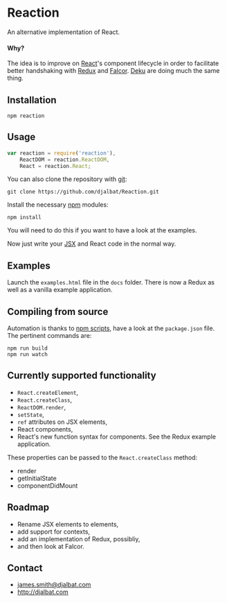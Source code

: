 # Reaction

An alternative implementation of React.

#### Why?

The idea is to improve on [React](https://facebook.github.io/react/)'s component lifecycle in order to facilitate better handshaking with [Redux](http://redux.js.org/) and [Falcor](http://netflix.github.io/falcor/). [Deku](https://github.com/dekujs/deku) are doing much the same thing.

## Installation

    npm reaction

## Usage

```js
var reaction = require('reaction'),
    ReactDOM = reaction.ReactDOM,
    React = reaction.React;
```

You can also clone the repository with [git](https://git-scm.com/):

    git clone https://github.com/djalbat/Reaction.git

Install the necessary [npm](https://www.npmjs.com/) modules:

    npm install

You will need to do this if you want to have a look at the examples.

Now just write your [JSX](https://facebook.github.io/react/docs/jsx-in-depth.html) and React code in the normal way.

## Examples

Launch the `examples.html` file in the `docs` folder. There is now a Redux as well as a vanilla example application.

## Compiling from source

Automation is thanks to [npm scripts](https://docs.npmjs.com/misc/scripts), have a look at the `package.json` file. The pertinent commands are:

    npm run build
    npm run watch

## Currently supported functionality

- `React.createElement`,
- `React.createClass`,
- `ReactDOM.render`,
- `setState`,
- `ref` attributes on JSX elements,
- React components,
- React's new function syntax for components. See the Redux example application.

These properties can be passed to the `React.createClass` method:

- render
- getInitialState
- componentDidMount

## Roadmap

- Rename JSX elements to elements,
- add support for contexts,
- add an implementation of Redux, possibliy,
- and then look at Falcor.

## Contact

- james.smith@djalbat.com
- http://djalbat.com
